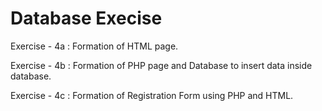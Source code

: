 # Database Execise
Exercise - 4a : Formation of HTML page.

Exercise - 4b : Formation of PHP page and Database to insert data inside database.

Exercise - 4c : Formation of Registration Form using PHP and HTML.
